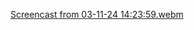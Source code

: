 [Screencast from 03-11-24 14:23:59.webm](https://github.com/user-attachments/assets/fc07a96b-6773-4e18-9477-0761d68cb42f)
